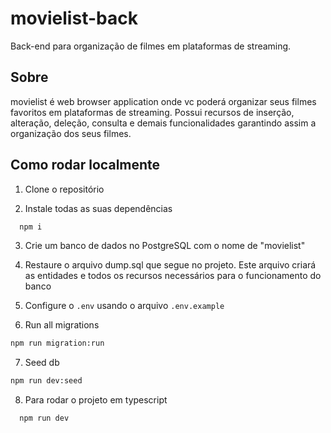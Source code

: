 # movielist-back

Back-end para organização de filmes em plataformas de streaming.

## Sobre

movielist é web browser application onde vc poderá organizar seus filmes favoritos em plataformas de streaming.
Possui recursos de inserção, alteração, deleção, consulta e demais funcionalidades garantindo assim a organização dos seus filmes.

## Como rodar localmente

1. Clone o repositório

2. Instale todas as suas dependências

```bash
  npm i
```

3. Crie um banco de dados no PostgreSQL com o nome de "movielist"

4. Restaure o arquivo dump.sql que segue no projeto.
   Este arquivo criará as entidades e todos os recursos necessários para o funcionamento do banco

5. Configure o `.env` usando o arquivo `.env.example`

6. Run all migrations

```bash
npm run migration:run
```

7. Seed db

```bash
npm run dev:seed
```

8. Para rodar o projeto em typescript

```bash
  npm run dev
```
